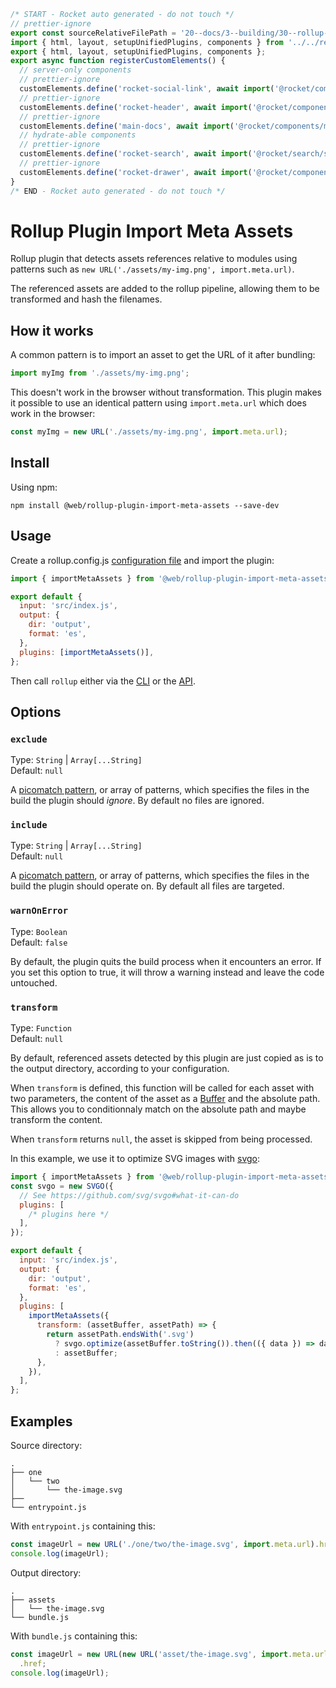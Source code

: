 ```js server
/* START - Rocket auto generated - do not touch */
// prettier-ignore
export const sourceRelativeFilePath = '20--docs/3--building/30--rollup-plugin-import-meta-assets.rocket.md';
import { html, layout, setupUnifiedPlugins, components } from '../../recursive.data.js';
export { html, layout, setupUnifiedPlugins, components };
export async function registerCustomElements() {
  // server-only components
  // prettier-ignore
  customElements.define('rocket-social-link', await import('@rocket/components/social-link.js').then(m => m.RocketSocialLink));
  // prettier-ignore
  customElements.define('rocket-header', await import('@rocket/components/header.js').then(m => m.RocketHeader));
  // prettier-ignore
  customElements.define('main-docs', await import('@rocket/components/main-docs.js').then(m => m.MainDocs));
  // hydrate-able components
  // prettier-ignore
  customElements.define('rocket-search', await import('@rocket/search/search.js').then(m => m.RocketSearch));
  // prettier-ignore
  customElements.define('rocket-drawer', await import('@rocket/components/drawer.js').then(m => m.RocketDrawer));
}
/* END - Rocket auto generated - do not touch */
```

# Rollup Plugin Import Meta Assets

Rollup plugin that detects assets references relative to modules using patterns such as `new URL('./assets/my-img.png', import.meta.url)`.

The referenced assets are added to the rollup pipeline, allowing them to be transformed and hash the filenames.

## How it works

A common pattern is to import an asset to get the URL of it after bundling:

```js
import myImg from './assets/my-img.png';
```

This doesn't work in the browser without transformation. This plugin makes it possible to use an identical pattern using `import.meta.url` which does work in the browser:

```js
const myImg = new URL('./assets/my-img.png', import.meta.url);
```

## Install

Using npm:

```
npm install @web/rollup-plugin-import-meta-assets --save-dev
```

## Usage

Create a rollup.config.js [configuration file](https://www.rollupjs.org/guide/en/#configuration-files) and import the plugin:

```js
import { importMetaAssets } from '@web/rollup-plugin-import-meta-assets';

export default {
  input: 'src/index.js',
  output: {
    dir: 'output',
    format: 'es',
  },
  plugins: [importMetaAssets()],
};
```

Then call `rollup` either via the [CLI](https://www.rollupjs.org/guide/en/#command-line-reference) or the [API](https://www.rollupjs.org/guide/en/#javascript-api).

## Options

### `exclude`

Type: `String` | `Array[...String]`<br>
Default: `null`

A [picomatch pattern](https://github.com/micromatch/picomatch#globbing-features), or array of patterns, which specifies the files in the build the plugin should _ignore_.
By default no files are ignored.

### `include`

Type: `String` | `Array[...String]`<br>
Default: `null`

A [picomatch pattern](https://github.com/micromatch/picomatch#globbing-features), or array of patterns, which specifies the files in the build the plugin should operate on.
By default all files are targeted.

### `warnOnError`

Type: `Boolean`<br>
Default: `false`

By default, the plugin quits the build process when it encounters an error. If you set this option to true, it will throw a warning instead and leave the code untouched.

### `transform`

Type: `Function`<br>
Default: `null`

By default, referenced assets detected by this plugin are just copied as is to the output directory, according to your configuration.

When `transform` is defined, this function will be called for each asset with two parameters, the content of the asset as a [Buffer](https://nodejs.org/api/buffer.html) and the absolute path.
This allows you to conditionnaly match on the absolute path and maybe transform the content.

When `transform` returns `null`, the asset is skipped from being processed.

In this example, we use it to optimize SVG images with [svgo](https://github.com/svg/svgo):

```js
import { importMetaAssets } from '@web/rollup-plugin-import-meta-assets';
const svgo = new SVGO({
  // See https://github.com/svg/svgo#what-it-can-do
  plugins: [
    /* plugins here */
  ],
});

export default {
  input: 'src/index.js',
  output: {
    dir: 'output',
    format: 'es',
  },
  plugins: [
    importMetaAssets({
      transform: (assetBuffer, assetPath) => {
        return assetPath.endsWith('.svg')
          ? svgo.optimize(assetBuffer.toString()).then(({ data }) => data)
          : assetBuffer;
      },
    }),
  ],
};
```

## Examples

Source directory:

```
.
├── one
│   └── two
│       └── the-image.svg
├──
└── entrypoint.js
```

With `entrypoint.js` containing this:

```js
const imageUrl = new URL('./one/two/the-image.svg', import.meta.url).href;
console.log(imageUrl);
```

Output directory:

```
.
├── assets
│   └── the-image.svg
└── bundle.js
```

With `bundle.js` containing this:

```js
const imageUrl = new URL(new URL('asset/the-image.svg', import.meta.url).href, import.meta.url)
  .href;
console.log(imageUrl);
```
